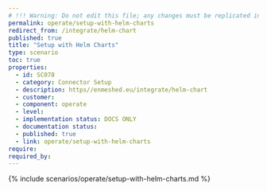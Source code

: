 ```yaml
---
# !!! Warning: Do not edit this file; any changes must be replicated in Excel !!!
permalink: operate/setup-with-helm-charts
redirect_from: /integrate/helm-chart
published: true
title: "Setup with Helm Charts"
type: scenario
toc: true
properties:
  - id: SC078
  - category: Connector Setup
  - description: https//enmeshed.eu/integrate/helm-chart
  - customer:
  - component: operate
  - level:
  - implementation status: DOCS ONLY
  - documentation status:
  - published: true
  - link: operate/setup-with-helm-charts
require:
required_by:
---
```


{% include scenarios/operate/setup-with-helm-charts.md %}
